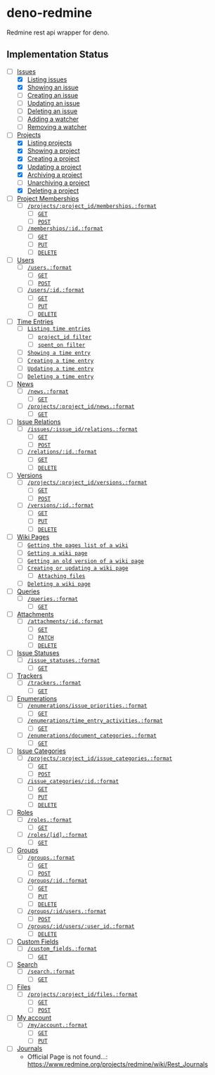# deno-redmine

Redmine rest api wrapper for deno.

## Implementation Status

- [ ] [Issues](https://www.redmine.org/projects/redmine/wiki/Rest_Issues)
  - [x] [Listing issues](https://www.redmine.org/projects/redmine/wiki/Rest_Issues#Listing-issues)
  - [x] [Showing an issue](https://www.redmine.org/projects/redmine/wiki/Rest_Issues#Showing-an-issue)
  - [ ] [Creating an issue](https://www.redmine.org/projects/redmine/wiki/Rest_Issues#Creating-an-issue)
  - [ ] [Updating an issue](https://www.redmine.org/projects/redmine/wiki/Rest_Issues#Updating-an-issue)
  - [ ] [Deleting an issue](https://www.redmine.org/projects/redmine/wiki/Rest_Issues#Deleting-an-issue)
  - [ ] [Adding a watcher](https://www.redmine.org/projects/redmine/wiki/Rest_Issues#Adding-a-watcher)
  - [ ] [Removing a watcher](https://www.redmine.org/projects/redmine/wiki/Rest_Issues#Removing-a-watcher)
- [ ] [Projects](https://www.redmine.org/projects/redmine/wiki/Rest_Projects)
  - [x] [Listing projects](https://www.redmine.org/projects/redmine/wiki/Rest_Projects#Listing-projects)
  - [x] [Showing a project](https://www.redmine.org/projects/redmine/wiki/Rest_Projects#Showing-a-project)
  - [x] [Creating a project](https://www.redmine.org/projects/redmine/wiki/Rest_Projects#Creating-a-project)
  - [x] [Updating a project](https://www.redmine.org/projects/redmine/wiki/Rest_Projects#Updating-a-project)
  - [x] [Archiving a project](https://www.redmine.org/projects/redmine/wiki/Rest_Projects#Archiving-a-project)
  - [ ] [Unarchiving a project](https://www.redmine.org/projects/redmine/wiki/Rest_Projects#Unarchiving-a-project)
  - [x] [Deleting a project](https://www.redmine.org/projects/redmine/wiki/Rest_Projects#Deleting-a-project)
- [ ] [Project Memberships](https://www.redmine.org/projects/redmine/wiki/Rest_Memberships)
  - [ ] [`/projects/:project_id/memberships.:format`](https://www.redmine.org/projects/redmine/wiki/Rest_Memberships#projectsproject_idmembershipsformat)
    - [ ] [`GET`](https://www.redmine.org/projects/redmine/wiki/Rest_Memberships#GET)
    - [ ] [`POST`](https://www.redmine.org/projects/redmine/wiki/Rest_Memberships#POST)
  - [ ] [`/memberships/:id.:format`](https://www.redmine.org/projects/redmine/wiki/Rest_Memberships#membershipsidformat)
    - [ ] [`GET`](https://www.redmine.org/projects/redmine/wiki/Rest_Memberships#GET-2)
    - [ ] [`PUT`](https://www.redmine.org/projects/redmine/wiki/Rest_Memberships#PUT)
    - [ ] [`DELETE`](https://www.redmine.org/projects/redmine/wiki/Rest_Memberships#DELETE)
- [ ] [Users](https://www.redmine.org/projects/redmine/wiki/Rest_Users)
  - [ ] [`/users.:format`](https://www.redmine.org/projects/redmine/wiki/Rest_Users#usersformat)
    - [ ] [`GET`](https://www.redmine.org/projects/redmine/wiki/Rest_Users#GET)
    - [ ] [`POST`](https://www.redmine.org/projects/redmine/wiki/Rest_Users#POST)
  - [ ] [`/users/:id.:format`](https://www.redmine.org/projects/redmine/wiki/Rest_Users#usersidformat)
    - [ ] [`GET`](https://www.redmine.org/projects/redmine/wiki/Rest_Users#GET-2)
    - [ ] [`PUT`](https://www.redmine.org/projects/redmine/wiki/Rest_Users#PUT)
    - [ ] [`DELETE`](https://www.redmine.org/projects/redmine/wiki/Rest_Users#DELETE)
- [ ] [Time Entries](https://www.redmine.org/projects/redmine/wiki/Rest_TimeEntries)
  - [ ] [`Listing time entries`](https://www.redmine.org/projects/redmine/wiki/Rest_TimeEntries#Listing-time-entries)
    - [ ] [`project_id filter`](https://www.redmine.org/projects/redmine/wiki/Rest_TimeEntries#project_id-filter)
    - [ ] [`spent_on filter`](https://www.redmine.org/projects/redmine/wiki/Rest_TimeEntries#spent_on-filter)
  - [ ] [`Showing a time entry`](https://www.redmine.org/projects/redmine/wiki/Rest_TimeEntries#Showing-a-time-entry)
  - [ ] [`Creating a time entry`](https://www.redmine.org/projects/redmine/wiki/Rest_TimeEntries#Creating-a-time-entry)
  - [ ] [`Updating a time entry`](https://www.redmine.org/projects/redmine/wiki/Rest_TimeEntries#Updating-a-time-entry)
  - [ ] [`Deleting a time entry`](https://www.redmine.org/projects/redmine/wiki/Rest_TimeEntries#Deleting-a-time-entry)
- [ ] [News](https://www.redmine.org/projects/redmine/wiki/Rest_News)
  - [ ] [`/news.:format`](https://www.redmine.org/projects/redmine/wiki/Rest_News#newsformat)
    - [ ] [`GET`](https://www.redmine.org/projects/redmine/wiki/Rest_News#GET)
  - [ ] [`/projects/:project_id/news.:format`](https://www.redmine.org/projects/redmine/wiki/Rest_News#projectsproject_idnewsformat)
    - [ ] [`GET`](https://www.redmine.org/projects/redmine/wiki/Rest_News#GET-2)
- [ ] [Issue Relations](https://www.redmine.org/projects/redmine/wiki/Rest_IssueRelations)
  - [ ] [`/issues/:issue_id/relations.:format`](https://www.redmine.org/projects/redmine/wiki/Rest_IssueRelations#issuesissue_idrelationsformat)
    - [ ] [`GET`](https://www.redmine.org/projects/redmine/wiki/Rest_IssueRelations#GET)
    - [ ] [`POST`](https://www.redmine.org/projects/redmine/wiki/Rest_IssueRelations#POST)
  - [ ] [`/relations/:id.:format`](https://www.redmine.org/projects/redmine/wiki/Rest_IssueRelations#relationsidformat)
    - [ ] [`GET`](https://www.redmine.org/projects/redmine/wiki/Rest_IssueRelations#GET-2)
    - [ ] [`DELETE`](https://www.redmine.org/projects/redmine/wiki/Rest_IssueRelations#DELETE)
- [ ] [Versions](https://www.redmine.org/projects/redmine/wiki/Rest_Versions)
  - [ ] [`/projects/:project_id/versions.:format`](https://www.redmine.org/projects/redmine/wiki/Rest_Versions#projectsproject_idversionsformat)
    - [ ] [`GET`](https://www.redmine.org/projects/redmine/wiki/Rest_Versions#GET)
    - [ ] [`POST`](https://www.redmine.org/projects/redmine/wiki/Rest_Versions#POST)
  - [ ] [`/versions/:id.:format`](https://www.redmine.org/projects/redmine/wiki/Rest_Versions#versionsidformat)
    - [ ] [`GET`](https://www.redmine.org/projects/redmine/wiki/Rest_Versions#GET-2)
    - [ ] [`PUT`](https://www.redmine.org/projects/redmine/wiki/Rest_Versions#PUT)
    - [ ] [`DELETE`](https://www.redmine.org/projects/redmine/wiki/Rest_Versions#DELETE)
- [ ] [Wiki Pages](https://www.redmine.org/projects/redmine/wiki/Rest_WikiPages)
  - [ ] [`Getting the pages list of a wiki`](https://www.redmine.org/projects/redmine/wiki/Rest_WikiPages#Getting-the-pages-list-of-a-wiki)
  - [ ] [`Getting a wiki page`](https://www.redmine.org/projects/redmine/wiki/Rest_WikiPages#Getting-a-wiki-page)
  - [ ] [`Getting an old version of a wiki page`](https://www.redmine.org/projects/redmine/wiki/Rest_WikiPages#Getting-an-old-version-of-a-wiki-page)
  - [ ] [`Creating or updating a wiki page`](https://www.redmine.org/projects/redmine/wiki/Rest_WikiPages#Creating-or-updating-a-wiki-page)
    - [ ] [`Attaching files`](https://www.redmine.org/projects/redmine/wiki/Rest_WikiPages#Attaching-files)
  - [ ] [`Deleting a wiki page`](https://www.redmine.org/projects/redmine/wiki/Rest_WikiPages#Deleting-a-wiki-page)
- [ ] [Queries](https://www.redmine.org/projects/redmine/wiki/Rest_Queries)
  - [ ] [`/queries.:format`](https://www.redmine.org/projects/redmine/wiki/Rest_Queries#queriesformat)
    - [ ] [`GET`](https://www.redmine.org/projects/redmine/wiki/Rest_Queries#GET)
- [ ] [Attachments](https://www.redmine.org/projects/redmine/wiki/Rest_Attachments)
  - [ ] [`/attachments/:id.:format`](https://www.redmine.org/projects/redmine/wiki/Rest_Attachments#attachmentsidformat)
    - [ ] [`GET`](https://www.redmine.org/projects/redmine/wiki/Rest_Attachments#GET)
    - [ ] [`PATCH`](https://www.redmine.org/projects/redmine/wiki/Rest_Attachments#PATCH)
    - [ ] [`DELETE`](https://www.redmine.org/projects/redmine/wiki/Rest_Attachments#DELETE)
- [ ] [Issue Statuses](https://www.redmine.org/projects/redmine/wiki/Rest_IssueStatuses)
  - [ ] [`/issue_statuses.:format`](https://www.redmine.org/projects/redmine/wiki/Rest_IssueStatuses#issue_statusesformat)
    - [ ] [`GET`](https://www.redmine.org/projects/redmine/wiki/Rest_IssueStatuses#GET)
- [ ] [Trackers](https://www.redmine.org/projects/redmine/wiki/Rest_Trackers)
  - [ ] [`/trackers.:format`](https://www.redmine.org/projects/redmine/wiki/Rest_Trackers#trackersformat)
    - [ ] [`GET`](https://www.redmine.org/projects/redmine/wiki/Rest_Trackers#GET)
- [ ] [Enumerations](https://www.redmine.org/projects/redmine/wiki/Rest_Enumerations)
  - [ ] [`/enumerations/issue_priorities.:format`](https://www.redmine.org/projects/redmine/wiki/Rest_Enumerations#enumerationsissue_prioritiesformat)
    - [ ] [`GET`](https://www.redmine.org/projects/redmine/wiki/Rest_Enumerations#GET)
  - [ ] [`/enumerations/time_entry_activities.:format`](https://www.redmine.org/projects/redmine/wiki/Rest_Enumerations#enumerationstime_entry_activitiesformat)
    - [ ] [`GET`](https://www.redmine.org/projects/redmine/wiki/Rest_Enumerations#GET-2)
  - [ ] [`/enumerations/document_categories.:format`](https://www.redmine.org/projects/redmine/wiki/Rest_Enumerations#enumerationsdocument_categoriesformat)
    - [ ] [`GET`](https://www.redmine.org/projects/redmine/wiki/Rest_Enumerations#GET-3)
- [ ] [Issue Categories](https://www.redmine.org/projects/redmine/wiki/Rest_IssueCategories)
  - [ ] [`/projects/:project_id/issue_categories.:format`](https://www.redmine.org/projects/redmine/wiki/Rest_IssueCategories#projectsproject_idissue_categoriesformat)
    - [ ] [`GET`](https://www.redmine.org/projects/redmine/wiki/Rest_IssueCategories#GET)
    - [ ] [`POST`](https://www.redmine.org/projects/redmine/wiki/Rest_IssueCategories#POST)
  - [ ] [`/issue_categories/:id.:format`](https://www.redmine.org/projects/redmine/wiki/Rest_IssueCategories#issue_categoriesidformat)
    - [ ] [`GET`](https://www.redmine.org/projects/redmine/wiki/Rest_IssueCategories#GET-2)
    - [ ] [`PUT`](https://www.redmine.org/projects/redmine/wiki/Rest_IssueCategories#PUT)
    - [ ] [`DELETE`](https://www.redmine.org/projects/redmine/wiki/Rest_IssueCategories#DELETE)
- [ ] [Roles](https://www.redmine.org/projects/redmine/wiki/Rest_Roles)
  - [ ] [`/roles.:format`](https://www.redmine.org/projects/redmine/wiki/Rest_Roles#rolesformat)
    - [ ] [`GET`](https://www.redmine.org/projects/redmine/wiki/Rest_Roles#GET)
  - [ ] [`/roles/[id].:format`](https://www.redmine.org/projects/redmine/wiki/Rest_Roles#rolesidformat)
    - [ ] [`GET`](https://www.redmine.org/projects/redmine/wiki/Rest_Roles#GET-2)
- [ ] [Groups](https://www.redmine.org/projects/redmine/wiki/Rest_Groups)
  - [ ] [`/groups.:format`](https://www.redmine.org/projects/redmine/wiki/Rest_Groups#groupsformat)
    - [ ] [`GET`](https://www.redmine.org/projects/redmine/wiki/Rest_Groups#GET)
    - [ ] [`POST`](https://www.redmine.org/projects/redmine/wiki/Rest_Groups#POST)
  - [ ] [`/groups/:id.:format`](https://www.redmine.org/projects/redmine/wiki/Rest_Groups#groupsidformat)
    - [ ] [`GET`](https://www.redmine.org/projects/redmine/wiki/Rest_Groups#GET-2)
    - [ ] [`PUT`](https://www.redmine.org/projects/redmine/wiki/Rest_Groups#PUT)
    - [ ] [`DELETE`](https://www.redmine.org/projects/redmine/wiki/Rest_Groups#DELETE)
  - [ ] [`/groups/:id/users.:format`](https://www.redmine.org/projects/redmine/wiki/Rest_Groups#groupsidusersformat)
    - [ ] [`POST`](https://www.redmine.org/projects/redmine/wiki/Rest_Groups#POST-2)
  - [ ] [`/groups/:id/users/:user_id.:format`](https://www.redmine.org/projects/redmine/wiki/Rest_Groups#groupsidusersuser_idformat)
    - [ ] [`DELETE`](https://www.redmine.org/projects/redmine/wiki/Rest_Groups#DELETE-2)
- [ ] [Custom Fields](https://www.redmine.org/projects/redmine/wiki/Rest_CustomFields)
  - [ ] [`/custom_fields.:format`](https://www.redmine.org/projects/redmine/wiki/Rest_CustomFields#custom_fieldsformat)
    - [ ] [`GET`](https://www.redmine.org/projects/redmine/wiki/Rest_CustomFields#GET)
- [ ] [Search](https://www.redmine.org/projects/redmine/wiki/Rest_Search)
  - [ ] [`/search.:format`](https://www.redmine.org/projects/redmine/wiki/Rest_Search#searchformat)
    - [ ] [`GET`](https://www.redmine.org/projects/redmine/wiki/Rest_Search#GET)
- [ ] [Files](https://www.redmine.org/projects/redmine/wiki/Rest_Files)
  - [ ] [`/projects/:project_id/files.:format`](https://www.redmine.org/projects/redmine/wiki/Rest_Files#projectsproject_idfilesformat)
    - [ ] [`GET`](https://www.redmine.org/projects/redmine/wiki/Rest_Files#GET)
    - [ ] [`POST`](https://www.redmine.org/projects/redmine/wiki/Rest_Files#POST)
- [ ] [My account](https://www.redmine.org/projects/redmine/wiki/Rest_MyAccount)
  - [ ] [`/my/account.:format`](https://www.redmine.org/projects/redmine/wiki/Rest_MyAccount#myaccountformat)
    - [ ] [`GET`](https://www.redmine.org/projects/redmine/wiki/Rest_MyAccount#GET)
    - [ ] [`PUT`](https://www.redmine.org/projects/redmine/wiki/Rest_MyAccount#PUT)
- [ ] [Journals](https://www.redmine.org/projects/redmine/wiki/Rest_Journals)
  - Official Page is not found...:
    https://www.redmine.org/projects/redmine/wiki/Rest_Journals
